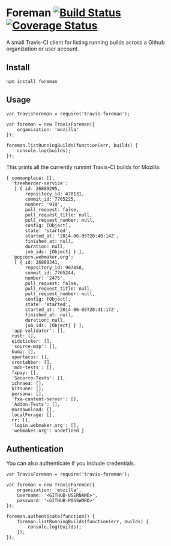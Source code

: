 # Foreman [![Build Status](https://travis-ci.org/rhyolight/travis-foreman.svg?branch=master)](https://travis-ci.org/rhyolight/travis-foreman) [![Coverage Status](https://coveralls.io/repos/rhyolight/travis-foreman/badge.png?branch=master)](https://coveralls.io/r/rhyolight/travis-foreman?branch=master)

A small Travis-CI client for listing running builds across a Github organization or user account.

## Install

    npm install foreman

## Usage

    var TravisForeman = require('travis-foreman');

    var foreman = new TravisForeman({
        organization: 'mozilla'
    });

    foreman.listRunningBuilds(function(err, builds) {
        console.log(builds);
    });

This prints all the currently runnint Travis-CI builds for Mozilla:

    { commonplace: [],
      'treeherder-service':
       [ { id: 26889295,
           repository_id: 478131,
           commit_id: 7765225,
           number: '918',
           pull_request: false,
           pull_request_title: null,
           pull_request_number: null,
           config: [Object],
           state: 'started',
           started_at: '2014-06-05T20:40:14Z',
           finished_at: null,
           duration: null,
           job_ids: [Object] } ],
      'popcorn.webmaker.org':
       [ { id: 26889341,
           repository_id: 907858,
           commit_id: 7765244,
           number: '2475',
           pull_request: false,
           pull_request_title: null,
           pull_request_number: null,
           config: [Object],
           state: 'started',
           started_at: '2014-06-05T20:41:17Z',
           finished_at: null,
           duration: null,
           job_ids: [Object] } ],
      'app-validator': [],
      rust: [],
      eideticker: [],
      'source-map': [],
      kuma: [],
      spartacus: [],
      crontabber: [],
      'mdn-tests': [],
      fxpay: [],
      'Socorro-Tests': [],
      ichnaea: [],
      kitsune: [],
      persona: [],
      'fxa-content-server': [],
      'Addon-Tests': [],
      mozdownload: [],
      localForage: [],
      rr: [],
      'login.webmaker.org': [],
      'webmaker.org': undefined }

## Authentication

You can also authenticate if you include credentials.

    var TravisForeman = require('travis-foreman');

    var foreman = new TravisForeman({
        organization: 'mozilla',
        username: '<GITHUB-USERNAME>',
        password: '<GITHUB-PASSWORD>'
    });

    foreman.authenticate(function() {
        foreman.listRunningBuilds(function(err, builds) {
            console.log(builds);
        });
    });
